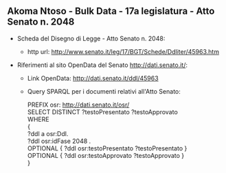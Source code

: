 ## Akoma Ntoso - Bulk Data - 17a legislatura - Atto Senato n. 2048 ##

* Scheda del Disegno di Legge - Atto Senato n. 2048:
	* http url: http://www.senato.it/leg/17/BGT/Schede/Ddliter/45963.htm

* Riferimenti al sito OpenData del Senato http://dati.senato.it/:
	* Link OpenData: http://dati.senato.it/ddl/45963
	* Query SPARQL per i documenti relativi all'Atto Senato:

        PREFIX osr: <http://dati.senato.it/osr/>  
		SELECT DISTINCT ?testoPresentato ?testoApprovato  
		WHERE  
		{  
		    ?ddl a osr:Ddl.  
		    ?ddl osr:idFase 2048 .  
		    OPTIONAL { ?ddl osr:testoPresentato ?testoPresentato }  
		    OPTIONAL { ?ddl osr:testoApprovato ?testoApprovato }  
		}
		